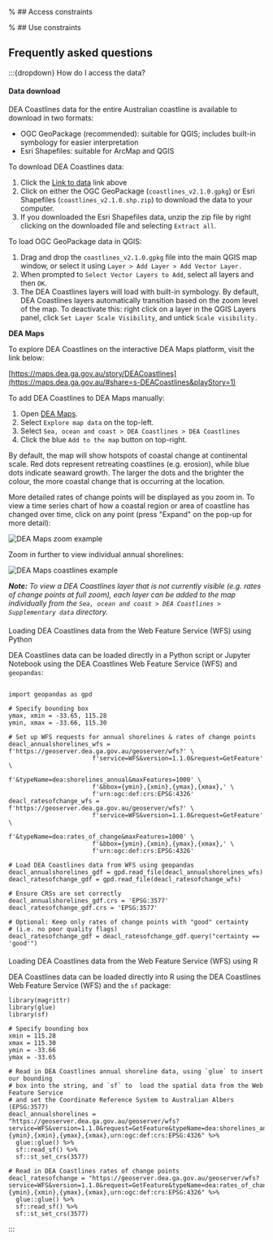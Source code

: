 % ## Access constraints

% ## Use constraints

## Frequently asked questions

:::{dropdown} How do I access the data?
#### Data download

DEA Coastlines data for the entire Australian coastline is available to download in two formats:

* OGC GeoPackage (recommended): suitable for QGIS; includes built-in symbology for easier interpretation
* Esri Shapefiles: suitable for ArcMap and QGIS

To download DEA Coastlines data:

1. Click the [Link to data](https://data.dea.ga.gov.au/?prefix=derivative/dea_coastlines/2-1-0/) link above
2. Click on either the OGC GeoPackage (`coastlines_v2.1.0.gpkg`) or Esri Shapefiles (`coastlines_v2.1.0.shp.zip`) to download the data to your computer.
3. If you downloaded the Esri Shapefiles data, unzip the zip file by right clicking on the downloaded file and selecting `Extract all`.

To load OGC GeoPackage data in QGIS:

1. Drag and drop the `coastlines_v2.1.0.gpkg` file into the main QGIS map window, or select it using `Layer > Add Layer > Add Vector Layer.`
2. When prompted to `Select Vector Layers to Add`, select all layers and then `OK`.
3. The DEA Coastlines layers will load with built-in symbology. By default, DEA Coastlines layers automatically transition based on the zoom level of the map. To deactivate this: right click on a layer in the QGIS Layers panel, click `Set Layer Scale Visibility`, and untick `Scale visibility.`

**DEA Maps**

To explore DEA Coastlines on the interactive DEA Maps platform, visit the link below:

[https://maps.dea.ga.gov.au/story/DEACoastlines](https://maps.dea.ga.gov.au/#share=s-DEACoastlines&playStory=1)

To add DEA Coastlines to DEA Maps manually:

1. Open [DEA Maps](https://maps.dea.ga.gov.au/).
2. Select `Explore map data` on the top-left.
3. Select `Sea, ocean and coast > DEA Coastlines > DEA Coastlines`
4. Click the blue `Add to the map` button on top-right.

By default, the map will show hotspots of coastal change at continental scale. Red dots represent retreating coastlines (e.g. erosion), while blue dots indicate seaward growth. The larger the dots and the brighter the colour, the more coastal change that is occurring at the location. 

More detailed rates of change points will be displayed as you zoom in. To view a time series chart of how a coastal region or area of coastline has changed over time, click on any point (press "Expand" on the pop-up for more detail):

![DEA Maps zoom example](/sites/default/files/inline-images/DEACoastLines_DEAMaps_1.gif)

Zoom in further to view individual annual shorelines:

![DEA Maps coastlines example](/sites/default/files/inline-images/DEACoastLines_DEAMaps_2.gif)

***Note:** To view a DEA Coastlines layer that is not currently visible (e.g. rates of change points at full zoom), each layer can be added to the map individually from the `Sea, ocean and coast > DEA Coastlines > Supplementary data` directory.*

####   
Loading DEA Coastlines data from the Web Feature Service (WFS) using Python

DEA Coastlines data can be loaded directly in a Python script or Jupyter Notebook using the DEA Coastlines Web Feature Service (WFS) and `geopandas`:  
 

```

import geopandas as gpd

# Specify bounding box
ymax, xmin = -33.65, 115.28
ymin, xmax = -33.66, 115.30

# Set up WFS requests for annual shorelines & rates of change points
deacl_annualshorelines_wfs = f'https://geoserver.dea.ga.gov.au/geoserver/wfs?' \
                       f'service=WFS&version=1.1.0&request=GetFeature' \
                       f'&typeName=dea:shorelines_annual&maxFeatures=1000' \
                       f'&bbox={ymin},{xmin},{ymax},{xmax},' \
                       f'urn:ogc:def:crs:EPSG:4326'
deacl_ratesofchange_wfs = f'https://geoserver.dea.ga.gov.au/geoserver/wfs?' \
                       f'service=WFS&version=1.1.0&request=GetFeature' \
                       f'&typeName=dea:rates_of_change&maxFeatures=1000' \
                       f'&bbox={ymin},{xmin},{ymax},{xmax},' \
                       f'urn:ogc:def:crs:EPSG:4326'

# Load DEA Coastlines data from WFS using geopandas
deacl_annualshorelines_gdf = gpd.read_file(deacl_annualshorelines_wfs)
deacl_ratesofchange_gdf = gpd.read_file(deacl_ratesofchange_wfs)

# Ensure CRSs are set correctly
deacl_annualshorelines_gdf.crs = 'EPSG:3577'
deacl_ratesofchange_gdf.crs = 'EPSG:3577'

# Optional: Keep only rates of change points with "good" certainty 
# (i.e. no poor quality flags)
deacl_ratesofchange_gdf = deacl_ratesofchange_gdf.query("certainty == 'good'")
```

####   
Loading DEA Coastlines data from the Web Feature Service (WFS) using R

DEA Coastlines data can be loaded directly into R using the DEA Coastlines Web Feature Service (WFS) and the `sf` package:  
 

```
library(magrittr)
library(glue)
library(sf)

# Specify bounding box
xmin = 115.28
xmax = 115.30
ymin = -33.66
ymax = -33.65

# Read in DEA Coastlines annual shoreline data, using `glue` to insert our bounding 
# box into the string, and `sf` to  load the spatial data from the Web Feature Service 
# and set the Coordinate Reference System to Australian Albers (EPSG:3577)
deacl_annualshorelines = "https://geoserver.dea.ga.gov.au/geoserver/wfs?service=WFS&version=1.1.0&request=GetFeature&typeName=dea:shorelines_annual&maxFeatures=1000&bbox={ymin},{xmin},{ymax},{xmax},urn:ogc:def:crs:EPSG:4326" %>% 
  glue::glue() %>%
  sf::read_sf() %>% 
  sf::st_set_crs(3577)

# Read in DEA Coastlines rates of change points
deacl_ratesofchange = "https://geoserver.dea.ga.gov.au/geoserver/wfs?service=WFS&version=1.1.0&request=GetFeature&typeName=dea:rates_of_change&maxFeatures=1000&bbox={ymin},{xmin},{ymax},{xmax},urn:ogc:def:crs:EPSG:4326" %>% 
  glue::glue() %>%
  sf::read_sf() %>% 
  sf::st_set_crs(3577)
```
:::

